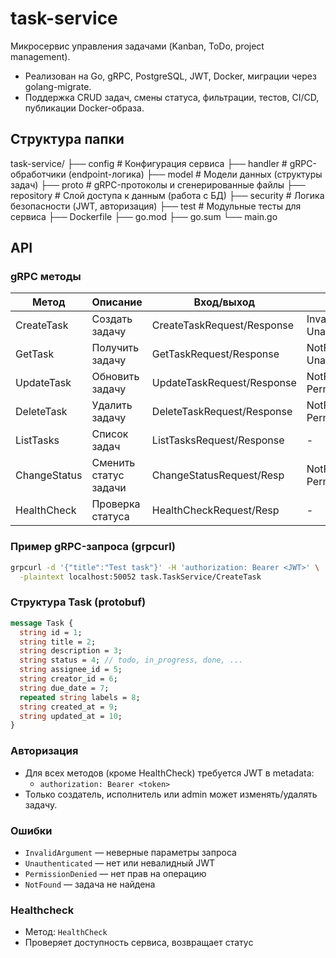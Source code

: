# task-service

Микросервис управления задачами (Kanban, ToDo, project management).

- Реализован на Go, gRPC, PostgreSQL, JWT, Docker, миграции через golang-migrate.
- Поддержка CRUD задач, смены статуса, фильтрации, тестов, CI/CD, публикации Docker-образа.

## Структура папки
task-service/
├── config                 # Конфигурация сервиса
├── handler                # gRPC-обработчики (endpoint-логика)
├── model                  # Модели данных (структуры задач)
├── proto                  # gRPC-протоколы и сгенерированные файлы
├── repository             # Слой доступа к данным (работа с БД)
├── security               # Логика безопасности (JWT, авторизация)
├── test                   # Модульные тесты для сервиса
├── Dockerfile
├── go.mod
├── go.sum
└── main.go

## API

### gRPC методы
| Метод         | Описание                | Вход/выход                | Ошибки                       |
|---------------|-------------------------|---------------------------|------------------------------|
| CreateTask    | Создать задачу          | CreateTaskRequest/Response| InvalidArgument, Unauth      |
| GetTask       | Получить задачу         | GetTaskRequest/Response   | NotFound, Unauth             |
| UpdateTask    | Обновить задачу         | UpdateTaskRequest/Response| NotFound, PermissionDenied   |
| DeleteTask    | Удалить задачу          | DeleteTaskRequest/Response| NotFound, PermissionDenied   |
| ListTasks     | Список задач            | ListTasksRequest/Response | -                            |
| ChangeStatus  | Сменить статус задачи   | ChangeStatusRequest/Resp  | NotFound, PermissionDenied   |
| HealthCheck   | Проверка статуса        | HealthCheckRequest/Resp   | -                            |

### Пример gRPC-запроса (grpcurl)
```sh
grpcurl -d '{"title":"Test task"}' -H 'authorization: Bearer <JWT>' \
  -plaintext localhost:50052 task.TaskService/CreateTask
```

### Структура Task (protobuf)
```proto
message Task {
  string id = 1;
  string title = 2;
  string description = 3;
  string status = 4; // todo, in_progress, done, ...
  string assignee_id = 5;
  string creator_id = 6;
  string due_date = 7;
  repeated string labels = 8;
  string created_at = 9;
  string updated_at = 10;
}
```

### Авторизация
- Для всех методов (кроме HealthCheck) требуется JWT в metadata:
  - `authorization: Bearer <token>`
- Только создатель, исполнитель или admin может изменять/удалять задачу.

### Ошибки
- `InvalidArgument` — неверные параметры запроса
- `Unauthenticated` — нет или невалидный JWT
- `PermissionDenied` — нет прав на операцию
- `NotFound` — задача не найдена

### Healthcheck
- Метод: `HealthCheck`
- Проверяет доступность сервиса, возвращает статус
